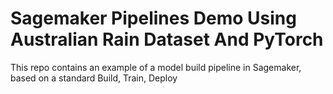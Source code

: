 # Sagemaker Pipelines Demo Using Australian Rain Dataset And PyTorch


This repo contains an example of a model build pipeline in Sagemaker, based on a standard Build, Train, Deploy 